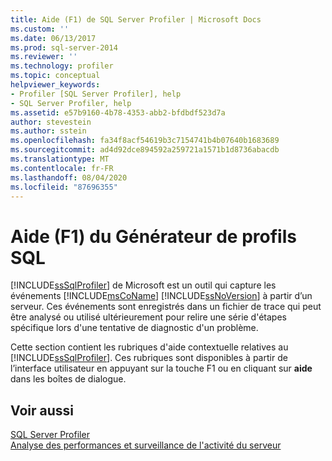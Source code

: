 ```yaml
---
title: Aide (F1) de SQL Server Profiler | Microsoft Docs
ms.custom: ''
ms.date: 06/13/2017
ms.prod: sql-server-2014
ms.reviewer: ''
ms.technology: profiler
ms.topic: conceptual
helpviewer_keywords:
- Profiler [SQL Server Profiler], help
- SQL Server Profiler, help
ms.assetid: e57b9160-4b78-4353-abb2-bfdbdf523d7a
author: stevestein
ms.author: sstein
ms.openlocfilehash: fa34f8acf54619b3c7154741b4b07640b1683689
ms.sourcegitcommit: ad4d92dce894592a259721a1571b1d8736abacdb
ms.translationtype: MT
ms.contentlocale: fr-FR
ms.lasthandoff: 08/04/2020
ms.locfileid: "87696355"
---
```

# <a name="sql-server-profiler-f1-help"></a>Aide (F1) du Générateur de profils SQL
  [!INCLUDE[ssSqlProfiler](../../includes/sssqlprofiler-md.md)] de Microsoft est un outil qui capture les événements [!INCLUDE[msCoName](../../includes/msconame-md.md)] [!INCLUDE[ssNoVersion](../../includes/ssnoversion-md.md)] à partir d’un serveur. Ces événements sont enregistrés dans un fichier de trace qui peut être analysé ou utilisé ultérieurement pour relire une série d'étapes spécifique lors d'une tentative de diagnostic d'un problème.  
  
 Cette section contient les rubriques d'aide contextuelle relatives au [!INCLUDE[ssSqlProfiler](../../includes/sssqlprofiler-md.md)]. Ces rubriques sont disponibles à partir de l’interface utilisateur en appuyant sur la touche F1 ou en cliquant sur **aide** dans les boîtes de dialogue.  
  
## <a name="see-also"></a>Voir aussi  
 [SQL Server Profiler](sql-server-profiler.md)   
 [Analyse des performances et surveillance de l'activité du serveur](../../relational-databases/performance/server-performance-and-activity-monitoring.md)  
  
  
